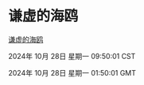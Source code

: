 # 谦虚的海鸥
[谦虚的海鸥](http://219.139.197.74:56308/qxdho/course/base/hotlink/index.php)

2024年 10月 28日 星期一 09:50:01 CST

2024年 10月 28日 星期一 01:50:01 GMT
